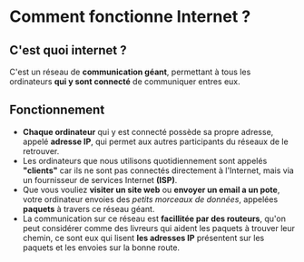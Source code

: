 # Comment fonctionne Internet ? 

## C'est quoi internet ?

C'est un réseau de **communication géant**, permettant à tous les ordinateurs **qui y sont connecté** de communiquer entres eux.

## Fonctionnement 

* **Chaque ordinateur** qui y est connecté possède sa propre adresse, appelé **adresse IP**, qui permet aux autres participants du réseaux de le retrouver. 
* Les ordinateurs que nous utilisons quotidiennement sont appelés **"clients"** car ils ne sont pas connectés directement à l'Internet, mais via un fournisseur de services Internet **(ISP)**.
* Que vous vouliez **visiter un site web** ou **envoyer un email a un pote**, votre ordinateur envoies des *petits morceaux de données*, appelées **paquets** à travers ce réseau géant.
* La communication sur ce réseau est **facillitée par des routeurs**, qu'on peut considérer comme des livreurs qui aident les paquets à trouver leur chemin, ce sont eux qui lisent **les adresses IP** présentent sur les paquets et les envoies sur la bonne route.
